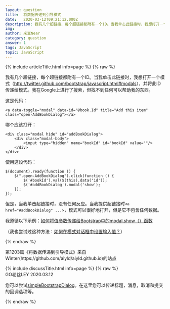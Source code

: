 ```yaml
---
layout: question
title:  将数据传递到引导模式
date:   2020-03-12T09:21:12.000Z
description: 我有几个超链接，每个超链接都附有一个ID。当我单击此链接时，我想打开一个模式（http //twitter.github.com/bootstrap/ja...
img: 
author: 米亚Near
category: question
answer: 1
tags: JavaScript
topic: JavaScript
---
```

<div class="article-root">
  <div class="article">
    {% include articleTitle.html info=page %}
    {% raw %}
    <div class="article-content"><p><font style="vertical-align: inherit;"><font style="vertical-align: inherit;">我有几个超链接，每个超链接都附有一个ID。</font><font style="vertical-align: inherit;">当我单击此链接时，我想打开一个模式（</font></font><a href="http://twitter.github.com/bootstrap/javascript.html#modals" rel="noreferrer"><font style="vertical-align: inherit;"><font style="vertical-align: inherit;">http://twitter.github.com/bootstrap/javascript.html#modals</font></font></a><font style="vertical-align: inherit;"><font style="vertical-align: inherit;">），并将此ID传递给模式。</font><font style="vertical-align: inherit;">我在Google上进行了搜索，但找不到任何可以帮助我的东西。</font></font></p>

<p><font style="vertical-align: inherit;"><font style="vertical-align: inherit;">这是代码：</font></font></p>

<pre><code>&lt;a data-toggle="modal" data-id="@book.Id" title="Add this item" class="open-AddBookDialog"&gt;&lt;/a&gt;
</code></pre>

<p><font style="vertical-align: inherit;"><font style="vertical-align: inherit;">哪个应该打开：</font></font></p>

<pre><code>&lt;div class="modal hide" id="addBookDialog"&gt;<font></font>
    &lt;div class="modal-body"&gt;<font></font>
        &lt;input type="hidden" name="bookId" id="bookId" value=""/&gt;<font></font>
    &lt;/div&gt;<font></font>
&lt;/div&gt;<font></font>
</code></pre>

<p><font style="vertical-align: inherit;"><font style="vertical-align: inherit;">使用这段代码：    </font></font></p>

<pre><code>$(document).ready(function () {<font></font>
    $(".open-AddBookDialog").click(function () {<font></font>
        $('#bookId').val($(this).data('id'));<font></font>
        $('#addBookDialog').modal('show');<font></font>
    });<font></font>
});<font></font>
</code></pre>

<p><font style="vertical-align: inherit;"><font style="vertical-align: inherit;">但是，当我单击超链接时，没有任何反应。</font><font style="vertical-align: inherit;">当我提供超链接时</font></font><code>&lt;a href="#addBookDialog" ...&gt;</code><font style="vertical-align: inherit;"><font style="vertical-align: inherit;">，模式可以很好地打开，但是它不包含任何数据。</font></font></p>

<p><font style="vertical-align: inherit;"><font style="vertical-align: inherit;">我遵循以下示例：</font></font><a href="https://stackoverflow.com/questions/10379624/how-to-pass-values-arguments-to-modal-show-function-in-twitter-bootstrat"><font style="vertical-align: inherit;"><font style="vertical-align: inherit;">如何将值参数传递给Bootstrap中的modal.show（）函数</font></font></a></p>

<p><font style="vertical-align: inherit;"><font style="vertical-align: inherit;">（我也尝试过这种方法：</font></font><a href="https://stackoverflow.com/questions/7845866/how-to-set-the-input-value-in-a-modal-dialogue"><font style="vertical-align: inherit;"><font style="vertical-align: inherit;">如何在模式对话框中设置输入值？</font></font></a><font style="vertical-align: inherit;"><font style="vertical-align: inherit;">）</font></font></p></div>
    {% endraw %}
  </div>
  <p class="winter_mark">第1203篇《将数据传递到引导模式》来自Winter(https://github.com/aiyld/aiyld.github.io)的站点</p>
  <div class="discuss-wrapper">
    {% include discussTitle.html info=page %}
    {% raw %}
    <div class="discuss-item">
        <div class="discuss-parent">
          <div class="discuss-meta">
            <span class="discuss-user">GO老丝LEY</span>
            <span class="discuss-time">2020.03.12</span>
          </div>
          <div class="discuss-comment"><p><font style="vertical-align: inherit;"><font style="vertical-align: inherit;">您可以尝试</font></font><a href="https://github.com/ovaqlab/simpleDialog" rel="nofollow noreferrer"><font style="vertical-align: inherit;"><font style="vertical-align: inherit;">simpleBootstrapDialog</font></font></a><font style="vertical-align: inherit;"><font style="vertical-align: inherit;">。</font><font style="vertical-align: inherit;">在这里您可以传递标题，消息，取消和提交的回调选项等。</font></font></p></div>
        </div></div>
    {% endraw %}
  </div>
<div>
